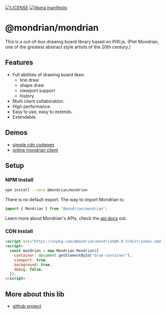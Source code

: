 [![LICENSE](https://img.shields.io/github/license/naiteluo/mondrian)](https://github.com/naiteluo/mondrian/blob/master/LICENSE)
[![libera manifesto](https://img.shields.io/badge/libera-manifesto-lightgrey.svg)](https://liberamanifesto.com)

# @mondrian/mondrian

This is a out-of-box drawing board library based on PIXI.js. (Piet Mondrian, one of the greatest abstract style artists of the 20th century.)

## Features

- Full abilities of drawing board likes:
  - line draw
  - shape draw
  - viewport support
  - history
- Multi client collaboration.
- High performance.
- Easy to use, easy to extends.
- Extendable.

## Demos

- [simple cdn codepen](https://codepen.io/naiteluo/pen/abLgqpG)
- [online mondrian client](http://naiteluo.cc/mondrian-dev/)

## Setup

### NPM Install

```bash
npm install --save @mondrian/mondrian
```

There is no default export. The way to import Mondrian is:

```ts
import { Mondrian } from "@mondrian/mondrian";
```

Learn more about Mondrian's APIs, check the [api docs](https://github.com/naiteluo/mondrian/blob/master/docs/mondrian/index.md) out.

### CDN Install

```html
<script src="https://unpkg.com/@mondrian/mondrian@0.0.3/dist/index.umd.js"></script>
<script>
  const mondrian = new Mondrian.Mondrian({
    container: document.getElementById("draw-container"),
    viewport: true,
    background: true,
    debug: false,
  });
</script>
```

## More about this lib

- [github project](https://github.com/naiteluo/mondrian)
